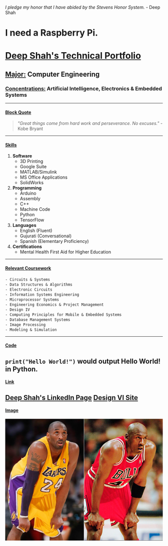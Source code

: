 _I pledge my honor that I have abided by the Stevens Honor System._ - Deep Shah
# I need a Raspberry Pi.
# **<ins>Deep Shah's Technical Portfolio</ins>**
## **<ins>Major:</ins>** Computer Engineering
### **<ins>Concentrations:</ins>** Artificial Intelligence, Electronics & Embedded Systems
---
#### <ins>Block Quote</ins>
> _"Great things come from hard work and perseverance. No excuses."_ - Kobe Bryant
---
#### <ins>**Skills**</ins>
1. **Software**
    - 3D Printing
    - Google Suite
    - MATLAB/Simulink
    - MS Office Applications
    - SolidWorks
2. **Programming**
    - Arduino
    - Assembly
    - C++
    - Machine Code
    - Python
    - TensorFlow
3. **Languages**
    - English (Fluent)
    - Gujurati (Conversational)
    - Spanish (Elementary Proficiency)
4. **Certifications**
    - Mental Health First Aid for Higher Education 
---
#### **<ins>Relevant Coursework</ins>**
    - Circuits & Systems
    - Data Structures & Algorithms
    - Electronic Circuits
    - Information Systems Engineering
    - Microprocessor Systems
    - Engineering Economics & Project Management
    - Design IV
    - Computing Principles for Mobile & Embedded Systems 
    - Database Management Systems
    - Image Processing
    - Modeling & Simulation
---
#### **<ins>Code</ins>**
`print("Hello World!")` would output Hello World! in Python.
---
#### **<ins>Link</ins>**
[Deep Shah's LinkedIn Page](https://www.linkedin.com/in/deep-shah-583378260/)
[Design VI Site](https://sites.google.com/d/1gKph5oTHx2SAKXQqhECUpc4LjFwzs4wF/p/1WQJG3L9pJgaptfx8nHlmHoqLXnRVhNpX/edit)
---
#### **<ins>Image</ins>**
![Famous Basketball Players](kobe-bryant-michael-jordan.jpg)






  


